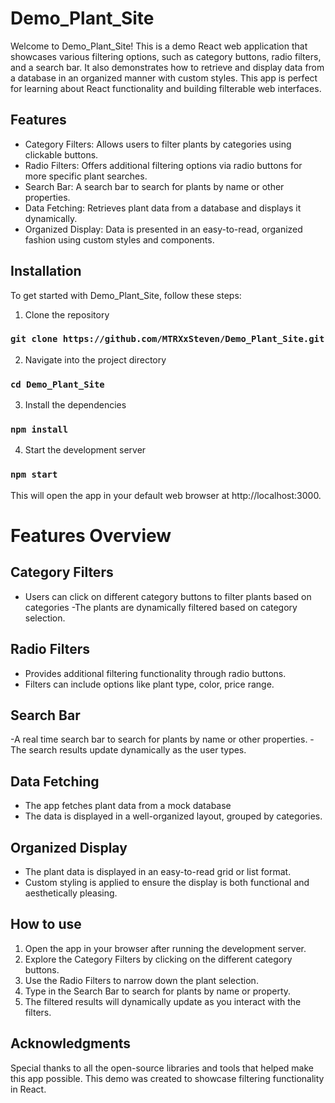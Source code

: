 # Demo_Plant_Site

Welcome to Demo_Plant_Site! This is a demo React web application that showcases various filtering options, such as category buttons, radio filters, and a search bar. It also demonstrates how to retrieve and display data from a database in an organized manner with custom styles. This app is perfect for learning about React functionality and building filterable web interfaces.

## Features

- Category Filters: Allows users to filter plants by categories using clickable buttons.
- Radio Filters: Offers additional filtering options via radio buttons for more specific plant searches.
- Search Bar: A search bar to search for plants by name or other properties.
- Data Fetching: Retrieves plant data from a database and displays it dynamically.
- Organized Display: Data is presented in an easy-to-read, organized fashion using custom styles and components.

## Installation

To get started with Demo_Plant_Site, follow these steps:

1. Clone the repository

### `git clone https://github.com/MTRXxSteven/Demo_Plant_Site.git`

2. Navigate into the project directory

### `cd Demo_Plant_Site`

3. Install the dependencies

### `npm install`

4. Start the development server

### `npm start`

This will open the app in your default web browser at http://localhost:3000.



# Features Overview

## Category Filters

- Users can click on different category buttons to filter plants based on categories
-The plants are dynamically filtered based on category selection.

## Radio Filters

- Provides additional filtering functionality through radio buttons.
- Filters can include options like plant type, color, price range.

## Search Bar

-A real time search bar to search for plants by name or other properties.
-The search results update dynamically as the user types.

## Data Fetching

- The app fetches plant data from a mock database
- The data is displayed in a well-organized layout, grouped by categories.

## Organized Display

- The plant data is displayed in an easy-to-read grid or list format.
- Custom styling is applied to ensure the display is both functional and aesthetically pleasing.

## How to use

1. Open the app in your browser after running the development server.
2. Explore the Category Filters by clicking on the different category buttons.
3. Use the Radio Filters to narrow down the plant selection.
4. Type in the Search Bar to search for plants by name or property.
5. The filtered results will dynamically update as you interact with the filters.

## Acknowledgments

Special thanks to all the open-source libraries and tools that helped make this app possible.
This demo was created to showcase filtering functionality in React.
